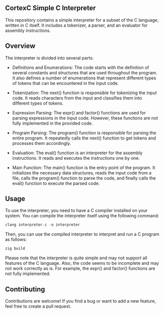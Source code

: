 ## CortexC Simple C Interpreter

This repository contains a simple interpreter for a subset of the C language, written in C itself. It includes a tokenizer, a parser, and an evaluator for assembly instructions.


## Overview 
The interpreter is divided into several parts:

*  Definitions and Enumerations: The code starts with the definition of several constants and structures that are used throughout the program. It also defines a number of enumerations that represent different types of tokens that can be encountered in the input code.

* Tokenization: The next() function is responsible for tokenizing the input code. It reads characters from the input and classifies them into different types of tokens.

* Expression Parsing: The expr() and factor() functions are used for parsing expressions in the input code. However, these functions are not fully implemented in the provided code.

* Program Parsing: The program() function is responsible for parsing the entire program. It repeatedly calls the next() function to get tokens and processes them accordingly.

* Evaluation: The eval() function is an interpreter for the assembly instructions. It reads and executes the instructions one by one.

* Main Function: The main() function is the entry point of the program. It initializes the necessary data structures, reads the input code from a file, calls the program() function to parse the code, and finally calls the eval() function to execute the parsed code.

## Usage

To use the interpreter, you need to have a C compiler installed on your system. You can compile the interpreter itself using the following command:

```c
clang interpreter.c -o interpreter
```
Then, you can use the compiled interpreter to interpret and run a C program as follows:

```bash
zig build
```

Please note that the interpreter is quite simple and may not support all features of the C language. Also, the code seems to be incomplete and may not work correctly as is. For example, the expr() and factor() functions are not fully implemented.

## Contributing 

Contributions are welcome! If you find a bug or want to add a new feature, feel free to create a pull request.
